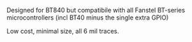 Designed for BT840 but compatibile with all Fanstel BT-series microcontrollers (incl BT40 minus the single extra GPIO)

Low cost, minimal size, all 6 mil traces.